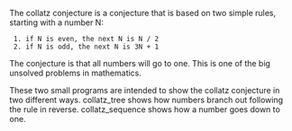   The collatz conjecture is a conjecture that is based on two simple rules,
starting with a number N:

	 1. if N is even, the next N is N / 2
	 2. if N is odd, the next N is 3N + 1

  The conjecture is that all numbers will go to one. This is one of the
big unsolved problems in mathematics.

  These two small programs are intended to show the collatz conjecture
in two different ways. collatz_tree shows how numbers branch out
following the rule in reverse. collatz_sequence shows how a number goes
down to one.
